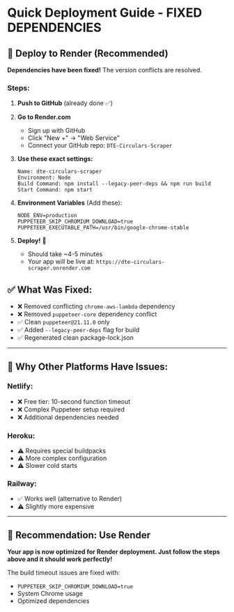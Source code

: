 # Quick Deployment Guide - FIXED DEPENDENCIES

## 🚀 Deploy to Render (Recommended)

**Dependencies have been fixed!** The version conflicts are resolved.

### Steps:

1. **Push to GitHub** (already done ✅)

2. **Go to Render.com**
   - Sign up with GitHub
   - Click "New +" → "Web Service"
   - Connect your GitHub repo: `DTE-Circulars-Scraper`

3. **Use these exact settings:**
   ```
   Name: dte-circulars-scraper
   Environment: Node
   Build Command: npm install --legacy-peer-deps && npm run build
   Start Command: npm start
   ```

4. **Environment Variables** (Add these):
   ```
   NODE_ENV=production
   PUPPETEER_SKIP_CHROMIUM_DOWNLOAD=true
   PUPPETEER_EXECUTABLE_PATH=/usr/bin/google-chrome-stable
   ```

5. **Deploy!** 🎉
   - Should take ~4-5 minutes
   - Your app will be live at: `https://dte-circulars-scraper.onrender.com`

## ✅ What Was Fixed:
- ❌ Removed conflicting `chrome-aws-lambda` dependency
- ❌ Removed `puppeteer-core` dependency conflict  
- ✅ Clean `puppeteer@21.11.0` only
- ✅ Added `--legacy-peer-deps` flag for build
- ✅ Regenerated clean package-lock.json

---

## 🔧 Why Other Platforms Have Issues:

### **Netlify:**
- ❌ Free tier: 10-second function timeout
- ❌ Complex Puppeteer setup required
- ❌ Additional dependencies needed

### **Heroku:**
- ⚠️ Requires special buildpacks
- ⚠️ More complex configuration
- ⚠️ Slower cold starts

### **Railway:**
- ✅ Works well (alternative to Render)
- ⚠️ Slightly more expensive

---

## 🎯 Recommendation: Use Render

**Your app is now optimized for Render deployment. Just follow the steps above and it should work perfectly!**

The build timeout issues are fixed with:
- `PUPPETEER_SKIP_CHROMIUM_DOWNLOAD=true`
- System Chrome usage
- Optimized dependencies